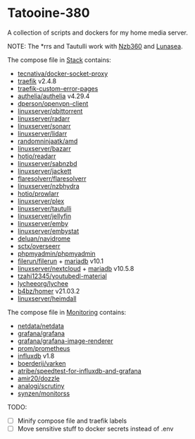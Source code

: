 # Tatooine-380

A collection of scripts and dockers for my home media server.

NOTE: The \*rrs and Tautulli work with [Nzb360](https://nzb360.com/) and [Lunasea](https://www.lunasea.app/).

The compose file in [Stack](Services/Stack) contains:

- [tecnativa/docker-socket-proxy](https://github.com/Tecnativa/docker-socket-proxy)
- [traefik](https://github.com/traefik/traefik) v2.4.8
- [traefik-custom-error-pages](https://github.com/guillaumebriday/traefik-custom-error-pages)
- [authelia/authelia](https://github.com/authelia/authelia) v4.29.4
- [dperson/openvpn-client](https://github.com/dperson/openvpn-client)
- [linuxserver/qbittorrent](https://docs.linuxserver.io/images/docker-qbittorrent)
- [linuxserver/radarr](https://docs.linuxserver.io/images/docker-radarr)
- [linuxserver/sonarr](https://docs.linuxserver.io/images/docker-sonarr)
- [linuxserver/lidarr](https://docs.linuxserver.io/images/docker-lidarr)
- [randomninjaatk/amd](https://github.com/RandomNinjaAtk/docker-amd)
- [linuxserver/bazarr](https://docs.linuxserver.io/images/docker-bazarr)
- [hotio/readarr](https://github.com/Readarr/Readarr)
- [linuxserver/sabnzbd](https://docs.linuxserver.io/images/docker-sabnzbd)
- [linuxserver/jackett](https://docs.linuxserver.io/images/docker-jackett)
- [flaresolverr/flaresolverr](https://github.com/FlareSolverr/FlareSolverr)
- [linuxserver/nzbhydra](https://docs.linuxserver.io/images/docker-nzbhydra2)
- [hotio/prowlarr](https://github.com/Prowlarr/Prowlarr/)
- [linuxserver/plex](https://docs.linuxserver.io/images/docker-plex)
- [linuxserver/tautulli](https://docs.linuxserver.io/images/docker-tautulli)
- [linuxserver/jellyfin](https://docs.linuxserver.io/images/docker-jellyfin)
- [linuxserver/emby](https://docs.linuxserver.io/images/docker-emby)
- [linuxserver/embystat](https://docs.linuxserver.io/images/docker-embystat)
- [deluan/navidrome](https://github.com/deluan/navidrome)
- [sctx/overseerr](https://github.com/sct/overseerr)
- [phpmyadmin/phpmyadmin](https://hub.docker.com/r/phpmyadmin/phpmyadmin)
- [filerun/filerun](https://hub.docker.com/r/filerun/filerun) + [mariadb](https://hub.docker.com/_/mariadb?tab=tags&page=1&ordering=-name&name=10.1) v10.1
- [linuxserver/nextcloud](https://docs.linuxserver.io/images/docker-nextcloud) + [mariadb](https://hub.docker.com/_/mariadb?tab=tags&page=1&ordering=-name&name=10.5.8) v10.5.8
- [tzahi12345/youtubedl-material](https://github.com/Tzahi12345/YoutubeDL-Material)
- [lycheeorg/lychee](https://github.com/LycheeOrg/Lychee)
- [b4bz/homer](https://github.com/bastienwirtz/homer) v21.03.2
- [linuxserver/heimdall](https://docs.linuxserver.io/images/docker-heimdall)

The compose file in [Monitoring](Services/Monitoring) contains:

- [netdata/netdata](https://github.com/netdata/netdata)
- [grafana/grafana](https://github.com/grafana/grafana)
- [grafana/grafana-image-renderer](https://github.com/grafana/grafana-image-renderer)
- [prom/prometheus](https://github.com/prometheus/prometheus)
- [influxdb](https://github.com/influxdata/influxdb) v1.8
- [boerderij/varken](https://github.com/Boerderij/Varken)
- [atribe/speedtest-for-influxdb-and-grafana](https://github.com/atribe/Speedtest-for-InfluxDB-and-Grafana)
- [amir20/dozzle](https://github.com/amir20/dozzle)
- [analogj/scrutiny](https://github.com/AnalogJ/scrutiny)
- [synzen/monitorss](https://github.com/synzen/MonitoRSS-Clone)

TODO:

- [ ] Minify compose file and traefik labels
- [ ] Move sensitive stuff to docker secrets instead of .env
